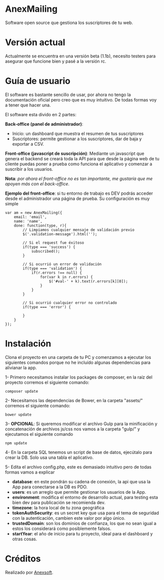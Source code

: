 # AnexMailing
Software open source que gestiona los suscriptores de tu web.

# Versión actual
Actualmente se encuentra en una versión beta (1.1b), necesito testers para asegurar que funcione bien y pasé a la versión rc.

# Guía de usuario
El software es bastante sencillo de usar, por ahora no tengo la documentación oficial pero creo que es muy intuitivo. De todas formas voy a tener que hacer una.

El software esta divido en 2 partes:

<b>Back-office (panel de administrador)</b>:
* Inicio: un dashboard que muestra el resumen de tus suscriptores
* Suscriptores: permite gestionar a los suscriptores, dar de baja y exportar a CSV.

<b>Front-office (javascript de suscripción)</b>:
Mediante un javascript que genera el backend se creará toda la API para que desde la página web de tu cliente puedas poner a prueba como funciona el aplicativo y comenzar a suscribir a los usuarios.

<b>Nota</b>: <em>por ahora el front-office no es tan importante, me gustaría que me apoyen más con el back-office</em>.

<b>Ejemplo del front-office</b>: si tu entorno de trabajo es DEV podrás acceder desde el administrador una página de prueba.
Su configuración es muy simple

```
var am = new AnexMailing({
    email: 'email',
    name: 'name',
    done: function(type, r){
        // Limpiamos cualquier mensaje de validación previo
        $('.validation-message').html('');
        
        // Si el request fue éxitoso
        if(type === 'success') {
            subscribed();
        }
        
        // Si ocurrió un error de validación
        if(type === 'validation') {
            if(r.errors !== null) {
                for(var k in r.errors) {
                    $('#val-' + k).text(r.errors[k][0]);
                }
            }
        }
        
        // Si ocurrió cualquier error no controlado
        if(type === 'error') {
            
        }
    }
});
```


# Instalación
Clona el proyecto en una carpeta de tu PC y comenzamos a ejecutar los siguientes comandos porque no he incluído algunas dependencias para alivianar la app.

1- Primero necesitamos instalar los packages de composer, en la raíz del proyecto corremos el siguiente comando:
```
composer update
```

2- Necesitamos las dependencias de Bower, en la carpeta "assets/" corremos el siguiente comando:
```
bower update
```

3- <b>OPCIONAL</b>: Si queremos modificar el archivo Gulp para la minificación y concatenación de archivos js/css nos vamos a la carpeta "gulp/" y ejecutamos el siguiente comando
```
npm update
```

4- En la carpeta SQL tenemos un script de base de datos, ejecútalo para crear la DB. Solo usa una tabla el aplicativo.

5- Edita el archivo config.php, este es demasiado intuitivo pero de todas formas vamos a explicar
* <b>database</b>: en este pondrán su cadena de conexión, la api que usa la App para conectarse a la DB es PDO.
* <b>users</b>: es un arreglo que permite gestionar los usuarios de la App.
* <b>environment</b>: modifica el entorno de desarrollo actual, para testing esta bien dev para publicación se recomienda dev.
* <b>timezone</b>: la hora local de tu zona geográfica
* <b>tokenAuthSecurity</b>: es un secret key que usa para el tema de seguridad con la autenticación, cambien este valor por algo único.
* <b>trustedDomain</b>: son los dominios de confianza, los que no sean igual a estos los considerará como posiblemente falsos.
* <b>startYear</b>: el año de inicio para tu proyecto, ideal para el dashboard y otras cosas.

# Créditos
Realizado por <a href="http://anexsoft.com">Anexsoft</a>.
